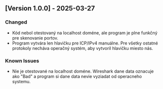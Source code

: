 ## [Version 1.0.0] - 2025-03-27

### Changed
- Kód nebol otestovaný na localhost doméne, ale program je plne funkčný pre skenovanie portov.
- Program vytvára len hlavičku pre ICP/IPv4 manuálne. Pre všetky ostatné protokoly necháva operačný systém, aby vytvoril hlavičku miesto nás.

### Known Issues
- Nie je otestované na localhost doméne. Wireshark dane data oznacuje ako "Bad" a program si dane data nevie vyziadat od operacneho systemu. 
